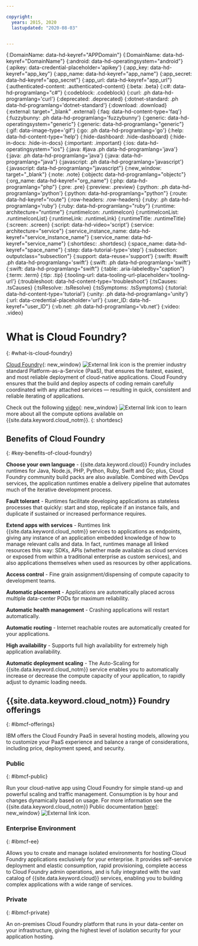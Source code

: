 ```yaml
---

copyright:
  years: 2015, 2020
  lastupdated: "2020-08-03"


---
```


{:DomainName: data-hd-keyref="APPDomain"}
{:DomainName: data-hd-keyref="DomainName"}
{:android: data-hd-operatingsystem="android"}
{:apikey: data-credential-placeholder='apikey'}
{:app_key: data-hd-keyref="app_key"}
{:app_name: data-hd-keyref="app_name"}
{:app_secret: data-hd-keyref="app_secret"}
{:app_url: data-hd-keyref="app_url"}
{:authenticated-content: .authenticated-content}
{:beta: .beta}
{:c#: data-hd-programlang="c#"}
{:codeblock: .codeblock}
{:curl: .ph data-hd-programlang='curl'}
{:deprecated: .deprecated}
{:dotnet-standard: .ph data-hd-programlang='dotnet-standard'}
{:download: .download}
{:external: target="_blank" .external}
{:faq: data-hd-content-type='faq'}
{:fuzzybunny: .ph data-hd-programlang='fuzzybunny'}
{:generic: data-hd-operatingsystem="generic"}
{:generic: data-hd-programlang="generic"}
{:gif: data-image-type='gif'}
{:go: .ph data-hd-programlang='go'}
{:help: data-hd-content-type='help'}
{:hide-dashboard: .hide-dashboard}
{:hide-in-docs: .hide-in-docs}
{:important: .important}
{:ios: data-hd-operatingsystem="ios"}
{:java: #java .ph data-hd-programlang='java'}
{:java: .ph data-hd-programlang='java'}
{:java: data-hd-programlang="java"}
{:javascript: .ph data-hd-programlang='javascript'}
{:javascript: data-hd-programlang="javascript"}
{:new_window: target="_blank"}
{:note: .note}
{:objectc data-hd-programlang="objectc"}
{:org_name: data-hd-keyref="org_name"}
{:php: data-hd-programlang="php"}
{:pre: .pre}
{:preview: .preview}
{:python: .ph data-hd-programlang='python'}
{:python: data-hd-programlang="python"}
{:route: data-hd-keyref="route"}
{:row-headers: .row-headers}
{:ruby: .ph data-hd-programlang='ruby'}
{:ruby: data-hd-programlang="ruby"}
{:runtime: architecture="runtime"}
{:runtimeIcon: .runtimeIcon}
{:runtimeIconList: .runtimeIconList}
{:runtimeLink: .runtimeLink}
{:runtimeTitle: .runtimeTitle}
{:screen: .screen}
{:script: data-hd-video='script'}
{:service: architecture="service"}
{:service_instance_name: data-hd-keyref="service_instance_name"}
{:service_name: data-hd-keyref="service_name"}
{:shortdesc: .shortdesc}
{:space_name: data-hd-keyref="space_name"}
{:step: data-tutorial-type='step'}
{:subsection: outputclass="subsection"}
{:support: data-reuse='support'}
{:swift: #swift .ph data-hd-programlang='swift'}
{:swift: .ph data-hd-programlang='swift'}
{:swift: data-hd-programlang="swift"}
{:table: .aria-labeledby="caption"}
{:term: .term}
{:tip: .tip}
{:tooling-url: data-tooling-url-placeholder='tooling-url'}
{:troubleshoot: data-hd-content-type='troubleshoot'}
{:tsCauses: .tsCauses}
{:tsResolve: .tsResolve}
{:tsSymptoms: .tsSymptoms}
{:tutorial: data-hd-content-type='tutorial'}
{:unity: .ph data-hd-programlang='unity'}
{:url: data-credential-placeholder='url'}
{:user_ID: data-hd-keyref="user_ID"}
{:vb.net: .ph data-hd-programlang='vb.net'}
{:video: .video}


# What is Cloud Foundry?
{: #what-is-cloud-foundry}

[Cloud Foundry](https://www.cloudfoundry.org/){: new_window} ![External link icon](../icons/launch-glyph.svg "External link icon") is the premier industry standard Platform-as-a-Service (PaaS), that ensures the fastest, easiest, and most reliable deployment of cloud-native applications. Cloud Foundry ensures that the build and deploy aspects of coding remain carefully coordinated with any attached services — resulting in quick, consistent and reliable iterating of applications.

Check out the following [video](https://www.youtube.com/watch?v=lH6EY761wgc){: new_window} ![External link icon](../icons/launch-glyph.svg "External link icon") to learn more about all the compute options available on {{site.data.keyword.cloud_notm}}.
{: shortdesc}

## Benefits of Cloud Foundry
{: #key-benefits-of-cloud-foundry}

**Choose your own language** - {{site.data.keyword.cloud}} Foundry includes runtimes for Java, Node.js, PHP, Python, Ruby, Swift and Go; plus, Cloud Foundry community build packs are also available. Combined with DevOps services, the application runtimes enable a delivery pipeline that automates much of the iterative development process.

**Fault tolerant** - Runtimes facilitate developing applications as stateless processes that quickly: start and stop, replicate if an instance fails, and duplicate if sustained or increased performance requires.

**Extend apps with services** - Runtimes link {{site.data.keyword.cloud_notm}} services to applications as endpoints, giving any instance of an application embedded knowledge of how to manage relevant calls and data. In fact, runtimes manage all linked resources this way: SDKs, APIs (whether made available as cloud services or exposed from within a traditional enterprise as custom services), and also applications themselves when used as resources by other applications.

**Access control** - Fine grain assignment/dispensing of compute capacity to development teams.

**Automatic placement** - Applications are automatically placed across multiple data-center PODs fpr maximum reliability.

**Automatic health management** - Crashing applications will restart automatically.

**Automatic routing** - Internet reachable routes are automatically created for your applications.

**High availability** - Supports full high availability for extremely high application availability.

**Automatic deployment scaling** - The Auto-Scaling for {{site.data.keyword.cloud_notm}} service enables you to automatically increase or decrease the compute capacity of your application, to rapidly adjust to dynamic loading needs.

## {{site.data.keyword.cloud_notm}} Foundry offerings
{: #ibmcf-offerings}

IBM offers the Cloud Foundry PaaS in several hosting models, allowing you to customize your PaaS experience and balance a range of considerations, including price, deployment speed, and security.

### Public
{: #ibmcf-public}

Run your cloud-native app using Cloud Foundry for simple stand-up and powerful scaling and traffic management. Consumption is by hour and changes dynamically based on usage.  For more information see the {{site.data.keyword.cloud_notm}} Public documentation [here](https://cloud.ibm.com/docs/cloud-foundry-public){: new_window} ![External link icon](../icons/launch-glyph.svg "External link icon").  

### Enterprise Environment
{: #ibmcf-ee}

Allows you to create and manage isolated environments for hosting Cloud Foundry applications exclusively for your enterprise. It provides self-service deployment and elastic consumption,  rapid provisioning, complete access to Cloud Foundry admin operations, and is fully integrated with the vast catalog of {{site.data.keyword.cloud}} services, enabling you to building complex applications with a wide range of services.

### Private
{: #ibmcf-private}

An on-premises Cloud Foundry platform that runs in your data-center on your infrastructure, giving the highest level of isolation security for your application hosting.


